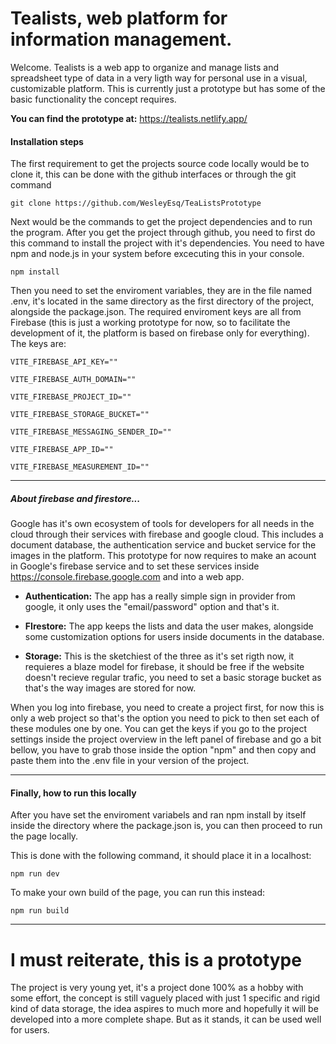 # Tealists, web platform for information management.

Welcome. Tealists is a web app to organize and manage lists and spreadsheet type of data in a very ligth way for personal use in a visual, customizable platform. This is currently just a prototype but has some of the basic functionality the concept requires.

**You can find the prototype at:**  https://tealists.netlify.app/



#### Installation steps

The first requirement to get the projects source code locally would be to clone it, this can be done with the github interfaces or through the git command 

```
git clone https://github.com/WesleyEsq/TeaListsPrototype
```

Next would be the commands to get the project dependencies and to run the program. After you get the project through github, you need to first do this command to install the project with it's dependencies. You need to have npm and node.js in your system before excecuting this in your console.

```
npm install
```

Then you need to set the enviroment variables, they are in the file named .env, it's located in the same directory as the first directory of the project, alongside the package.json. The required enviroment keys are all from Firebase (this is just a working prototype for now, so to facilitate the development of it, the platform is based on firebase only for everything). The keys are:

```
VITE_FIREBASE_API_KEY=""

VITE_FIREBASE_AUTH_DOMAIN=""

VITE_FIREBASE_PROJECT_ID=""

VITE_FIREBASE_STORAGE_BUCKET=""

VITE_FIREBASE_MESSAGING_SENDER_ID=""

VITE_FIREBASE_APP_ID=""

VITE_FIREBASE_MEASUREMENT_ID=""
```

---

##### About firebase and firestore...

Google has it's own ecosystem of tools for developers for all needs in the cloud through their services with firebase and google cloud. This includes a document database, the authentication service and bucket service for the images in the platform. This prototype for now requires to make an acount in Google's firebase service and to set these services inside https://console.firebase.google.com and into a web app.

+ **Authentication:** The app has a really simple sign in provider from google, it only uses the "email/password" option and that's it.

+ **FIrestore:** The app keeps the lists and data the user makes, alongside some customization options for users inside documents in the database. 

+ **Storage:** This is the sketchiest of the three as it's set rigth now, it requieres a blaze model for firebase, it should be free if the website doesn't recieve regular trafic, you need to set a basic storage bucket as that's the way images are stored for now.

When you log into firebase, you need to create a project first, for now this is only a web project so that's the option you need to pick to then set each of these modules one by one. You can get the keys if you go to the project settings inside the project overview in the left panel of firebase and go a bit bellow, you have to grab those inside the option "npm" and then copy and paste them into the .env file in your version of the project. 

--- 

#### Finally, how to run this locally

After you have set the enviroment variabels and ran npm install by itself inside the directory where the package.json is, you can then proceed to run the page locally.

This is done with the following command, it should place it in a localhost:

```
npm run dev
```

To make your own build of the page, you can run this instead:

```
npm run build
```

---

# I must reiterate, this is a prototype

The project is very young yet, it's a project done 100% as a hobby with some effort, the concept is still vaguely placed with just 1 specific and rigid kind of data storage, the idea aspires to much more and hopefully it will be developed into a more complete shape. But as it stands, it can be used well for users.